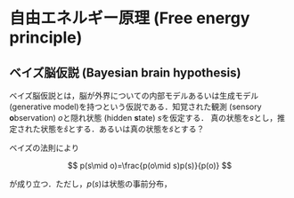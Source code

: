 # 自由エネルギー原理 (Free energy principle)

## ベイズ脳仮説 (Bayesian brain hypothesis)

ベイズ脳仮説とは，脳が外界についての内部モデルあるいは生成モデル(generative model)を持つという仮説である．知覚された観測 (sensory **o**bservation) $o$と隠れ状態 (hidden **s**tate) $s$を仮定する．
真の状態を$s$とし，推定された状態を$\hat s$とする．あるいは真の状態を$\tilde s$とする？

ベイズの法則により

$$
p(s\mid o)=\frac{p(o\mid s)p(s)}{p(o)}
$$

が成り立つ．ただし，$p(s)$は状態の事前分布，